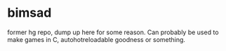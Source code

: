 # bimsad
former hg repo, dump up here for some reason. Can probably be used to make games in C, autohotreloadable goodness or something.
